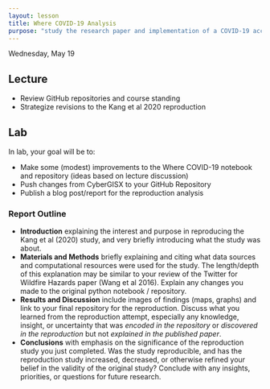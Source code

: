 ```yaml
---
layout: lesson
title: Where COVID-19 Analysis
purpose: "study the research paper and implementation of a COVID-19 accessibility analysis"
---
```


Wednesday, May 19

## Lecture

- Review GitHub repositories and course standing
- Strategize revisions to the Kang et al 2020 reproduction

## Lab

In lab, your goal will be to:

- Make some (modest) improvements to the Where COVID-19 notebook and repository (ideas based on lecture discussion)
- Push changes from CyberGISX to your GitHub Repository
- Publish a blog post/report for the reproduction analysis

### Report Outline

- **Introduction** explaining the interest and purpose in reproducing the Kang et al (2020) study, and very briefly introducing what the study was about.
- **Materials and Methods** briefly explaining and citing what data sources and computational resources were used for the study.  The length/depth of this explanation may be similar to your review of the Twitter for Wildfire Hazards paper (Wang et al 2016). Explain any changes you made to the original python notebook / repository.
- **Results and Discussion** include images of findings (maps, graphs) and link to your final repository for the reproduction. Discuss what you learned from the reproduction attempt, especially any knowledge, insight, or uncertainty that was *encoded in the repository* or *discovered in the reproduction* but not *explained in the published paper*.
- **Conclusions** with emphasis on the significance of the reproduction study you just completed. Was the study reproducible, and has the reproduction study increased, decreased, or otherwise refined your belief in the validity of the original study? Conclude with any insights, priorities, or questions for future research.

